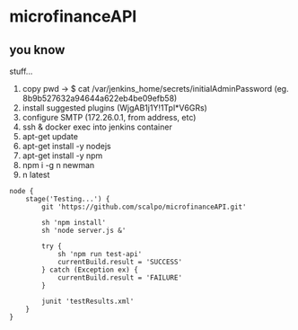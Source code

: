 # microfinanceAPI

## you know

stuff...

1) copy pwd -> $ cat /var/jenkins_home/secrets/initialAdminPassword (eg. 8b9b527632a94644a622eb4be09efb58)
2) install suggested plugins (WjgAB1j1Y!1Tpl*V6GRs)
3) configure SMTP (172.26.0.1, from address, etc)
4) ssh & docker exec into jenkins container
5) apt-get update
6) apt-get install -y nodejs
7) apt-get install -y npm
8) npm i -g n newman
9) n latest

~~~~
node {
    stage('Testing...') {
        git 'https://github.com/scalpo/microfinanceAPI.git'

        sh 'npm install'
        sh 'node server.js &'
    
        try {
            sh 'npm run test-api'
            currentBuild.result = 'SUCCESS'
        } catch (Exception ex) {
            currentBuild.result = 'FAILURE'
        }
    
        junit 'testResults.xml'
    }
}
~~~~